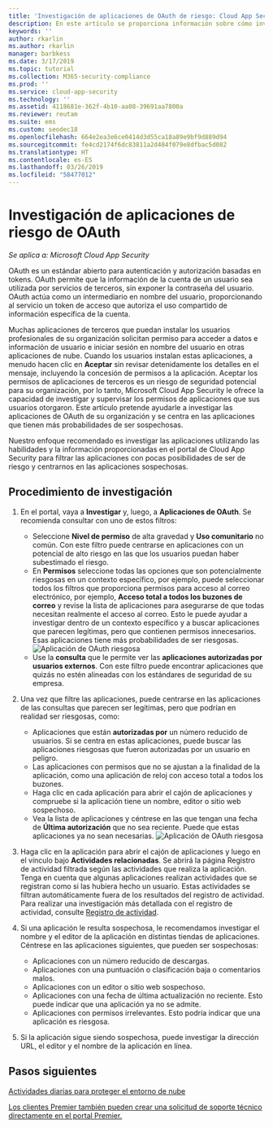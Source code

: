 ```yaml
---
title: 'Investigación de aplicaciones de OAuth de riesgo: Cloud App Security | Microsoft Docs'
description: En este artículo se proporciona información sobre cómo investigar las aplicaciones de riesgo de OAuth en Cloud App Security.
keywords: ''
author: rkarlin
ms.author: rkarlin
manager: barbkess
ms.date: 3/17/2019
ms.topic: tutorial
ms.collection: M365-security-compliance
ms.prod: ''
ms.service: cloud-app-security
ms.technology: ''
ms.assetid: 4118681e-362f-4b10-aa08-39691aa7800a
ms.reviewer: reutam
ms.suite: ems
ms.custom: seodec18
ms.openlocfilehash: 664e2ea3e6ce0414d3d55ca18a89e9bf9d889d94
ms.sourcegitcommit: fe4cd2174f6dc83811a2d484f079e8dfbac5d082
ms.translationtype: HT
ms.contentlocale: es-ES
ms.lasthandoff: 03/26/2019
ms.locfileid: "58477012"
---
```

# <a name="investigate-risky-oauth-apps"></a>Investigación de aplicaciones de riesgo de OAuth

*Se aplica a: Microsoft Cloud App Security*

OAuth es un estándar abierto para autenticación y autorización basadas en tokens. OAuth permite que la información de la cuenta de un usuario sea utilizada por servicios de terceros, sin exponer la contraseña del usuario. OAuth actúa como un intermediario en nombre del usuario, proporcionando al servicio un token de acceso que autoriza el uso compartido de información específica de la cuenta.

Muchas aplicaciones de terceros que puedan instalar los usuarios profesionales de su organización solicitan permiso para acceder a datos e información de usuario e iniciar sesión en nombre del usuario en otras aplicaciones de nube. Cuando los usuarios instalan estas aplicaciones, a menudo hacen clic en **Aceptar** sin revisar detenidamente los detalles en el mensaje, incluyendo la concesión de permisos a la aplicación. Aceptar los permisos de aplicaciones de terceros es un riesgo de seguridad potencial para su organización, por lo tanto, Microsoft Cloud App Security le ofrece la capacidad de investigar y supervisar los permisos de aplicaciones que sus usuarios otorgaron. Este artículo pretende ayudarle a investigar las aplicaciones de OAuth de su organización y se centra en las aplicaciones que tienen más probabilidades de ser sospechosas. 

Nuestro enfoque recomendado es investigar las aplicaciones utilizando las habilidades y la información proporcionadas en el portal de Cloud App Security para filtrar las aplicaciones con pocas posibilidades de ser de riesgo y centrarnos en las aplicaciones sospechosas. 

## <a name="how-to-investigate"></a>Procedimiento de investigación 

1.  En el portal, vaya a **Investigar** y, luego, a **Aplicaciones de OAuth**. Se recomienda consultar con uno de estos filtros: 
    - Seleccione **Nivel de permiso** de alta gravedad y **Uso comunitario** no común. Con este filtro puede centrarse en aplicaciones con un potencial de alto riesgo en las que los usuarios puedan haber subestimado el riesgo. 
    - En **Permisos** seleccione todas las opciones que son potencialmente riesgosas en un contexto específico, por ejemplo, puede seleccionar todos los filtros que proporciona permisos para acceso al correo electrónico, por ejemplo, **Acceso total a todos los buzones de correo** y revise la lista de aplicaciones para asegurarse de que todas necesitan realmente el acceso al correo. Esto le puede ayudar a investigar dentro de un contexto específico y a buscar aplicaciones que parecen legítimas, pero que contienen permisos innecesarios. Esas aplicaciones tiene más probabilidades de ser riesgosas. 
    ![Aplicación de OAuth riesgosa](./media/risky-oauth1.png) 
    - Use la **consulta** que le permite ver las **aplicaciones autorizadas por usuarios externos**. Con este filtro puede encontrar aplicaciones que quizás no estén alineadas con los estándares de seguridad de su empresa. 
2.  Una vez que filtre las aplicaciones, puede centrarse en las aplicaciones de las consultas que parecen ser legítimas, pero que podrían en realidad ser riesgosas, como: 
    - Aplicaciones que están **autorizadas por** un número reducido de usuarios. Si se centra en estas aplicaciones, puede buscar las aplicaciones riesgosas que fueron autorizadas por un usuario en peligro. 
    - Las aplicaciones con permisos que no se ajustan a la finalidad de la aplicación, como una aplicación de reloj con acceso total a todos los buzones. 
    - Haga clic en cada aplicación para abrir el cajón de aplicaciones y compruebe si la aplicación tiene un nombre, editor o sitio web sospechoso.  
    - Vea la lista de aplicaciones y céntrese en las que tengan una fecha de **Última autorización** que no sea reciente. Puede que estas aplicaciones ya no sean necesarias. 
    ![Aplicación de OAuth riesgosa](./media/risky-oauth2.png) 
 
3. Haga clic en la aplicación para abrir el cajón de aplicaciones y luego en el vínculo bajo **Actividades relacionadas**. Se abrirá la página Registro de actividad filtrada según las actividades que realiza la aplicación. Tenga en cuenta que algunas aplicaciones realizan actividades que se registran como si las hubiera hecho un usuario. Estas actividades se filtran automáticamente fuera de los resultados del registro de actividad. Para realizar una investigación más detallada con el registro de actividad, consulte [Registro de actividad](activity-filters.md). 
4. Si una aplicación le resulta sospechosa, le recomendamos investigar el nombre y el editor de la aplicación en distintas tiendas de aplicaciones. Céntrese en las aplicaciones siguientes, que pueden ser sospechosas: 
    - Aplicaciones con un número reducido de descargas.
    - Aplicaciones con una puntuación o clasificación baja o comentarios malos.
    - Aplicaciones con un editor o sitio web sospechoso.
    - Aplicaciones con una fecha de última actualización no reciente. Esto puede indicar que una aplicación ya no se admite. 
    - Aplicaciones con permisos irrelevantes. Esto podría indicar que una aplicación es riesgosa. 
5. Si la aplicación sigue siendo sospechosa, puede investigar la dirección URL, el editor y el nombre de la aplicación en línea. 


 
## <a name="next-steps"></a>Pasos siguientes
[Actividades diarias para proteger el entorno de nube](daily-activities-to-protect-your-cloud-environment.md) 

[Los clientes Premier también pueden crear una solicitud de soporte técnico directamente en el portal Premier.](https://premier.microsoft.com/) 
 
